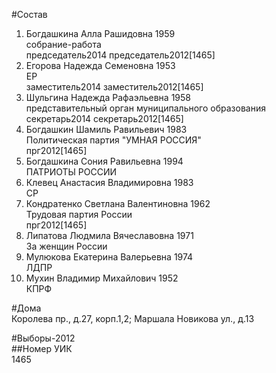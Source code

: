 #Состав  
1. Богдашкина Алла Рашидовна 1959  
    собрание-работа  
    председатель2014 председатель2012[1465]  
2. Егорова Надежда Семеновна 1953  
    ЕР  
    заместитель2014 заместитель2012[1465]  
3. Шульгина Надежда Рафаэльевна 1958  
    представительный орган муниципального образования  
    секретарь2014 секретарь2012[1465]  
4. Богдашкин Шамиль Равильевич 1983  
    Политическая партия "УМНАЯ РОССИЯ"  
    прг2012[1465]  
5. Богдашкина Сония Равильевна 1994  
    ПАТРИОТЫ РОССИИ  
6. Клевец Анастасия Владимировна 1983  
    СР  
7. Кондратенко Светлана Валентиновна 1962  
    Трудовая партия России  
    прг2012[1465]  
8. Липатова Людмила Вячеславовна 1971  
    За женщин России  
9. Мулюкова Екатерина Валерьевна 1974  
    ЛДПР  
10. Мухин Владимир Михайлович 1952  
    КПРФ  
  
#Дома  
Королева пр., д.27, корп.1,2;  Маршала Новикова ул., д.13  
  
#Выборы-2012  
##Номер УИК  
1465  
